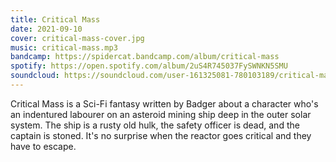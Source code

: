 ```yaml
---
title: Critical Mass
date: 2021-09-10
cover: critical-mass-cover.jpg
music: critical-mass.mp3
bandcamp: https://spidercat.bandcamp.com/album/critical-mass
spotify: https://open.spotify.com/album/2uS4R745037FySWNKN5SMU
soundcloud: https://soundcloud.com/user-161325081-780103189/critical-mass
---
```

Critical Mass is a Sci-Fi fantasy written by Badger about a character who's an indentured labourer on an asteroid mining ship deep in the outer solar system. The ship is a rusty old hulk, the safety officer is dead, and the captain is stoned. It's no surprise when the reactor goes critical and they have to escape.